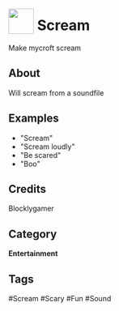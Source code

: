 # <img src="https://raw.githack.com/FortAwesome/Font-Awesome/master/svgs/solid/tired.svg" card_color="#22A7F0" width="50" height="50" style="vertical-align:bottom"/> Scream
Make mycroft scream

## About
Will scream from a soundfile

## Examples
* "Scream"
* "Scream loudly"
* "Be scared"
* "Boo"

## Credits
Blocklygamer

## Category
**Entertainment**

## Tags
#Scream
#Scary
#Fun
#Sound

